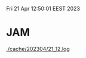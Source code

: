 Fri 21 Apr 12:50:01 EEST 2023
# JAM
<a href='./cache/202304/21_12.log'>./cache/202304/21_12.log</a>
